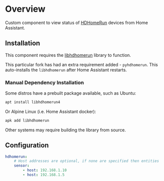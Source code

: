 # Overview

Custom component to view status of [HDHomeRun](https://www.silicondust.com/hdhomerun/) devices from Home Assistant.

## Installation

This component requires the [libhdhomerun](https://github.com/Silicondust/libhdhomerun) library to function. 

This particular fork has had an extra requirement added - `pyhdhomerun`. This auto-installs the `libhdhomerun` after Home Assistant restarts.

### Manual Dependency Installation

Some distros have a prebuilt package available, such as Ubuntu:

```bash
apt install libhdhomerun4
```

Or Alpine Linux (i.e. Home Assistant docker):

```bash
apk add libhdhomerun
```

Other systems may require building the library from source.

## Configuration

```yml
hdhomerun:
    # Host addresses are optional, if none are specified then entities will be populated by network discovery.
    sensor:
        - host: 192.168.1.10
        - host: 192.168.1.5
```
